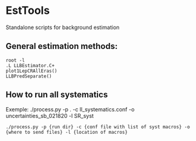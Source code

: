 # EstTools
Standalone scripts for background estimation

## General estimation methods:
```
root -l
.L LLBEstimator.C+
plot1LepCRAllEras()
LLBPredSeparate()
```

## How to run all systematics
Exemple: ./process.py -p . -c ll_systematics.conf -o uncertainties_sb_021820 -l SR_syst
```
./process.py -p {run dir} -c {conf file with list of syst macros} -o {where to send files} -l {location of macros}
```
